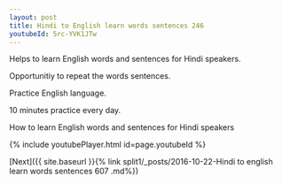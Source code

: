 ```yaml
---
layout: post
title: Hindi to English learn words sentences 246 
youtubeId: 5rc-YVK1JTw
---
```

 
 
Helps to learn English words and sentences for Hindi speakers.

Opportunitiy to repeat the words sentences. 

Practice English language. 
 
10 minutes practice every day. 
 
How to learn English words and sentences for Hindi speakers 
 
{% include youtubePlayer.html id=page.youtubeId %}
 
 
[Next]({{ site.baseurl }}{% link  split1/_posts/2016-10-22-Hindi to english learn words sentences 607 .md%})
 
